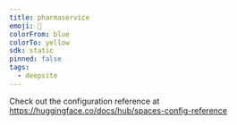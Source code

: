 ```yaml
---
title: pharmaservice
emoji: 🐳
colorFrom: blue
colorTo: yellow
sdk: static
pinned: false
tags:
  - deepsite
---
```


Check out the configuration reference at https://huggingface.co/docs/hub/spaces-config-reference